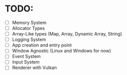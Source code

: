 # TODO:

- [ ] Memory System
- [ ] Allocator Types
- [ ] Array-Like types (Map, Array, Dynamic Array, String)
- [ ] Logging System
- [ ] App creation and entry point
- [ ] Window Agnostic (Linux and Windows for now)
- [ ] Event System
- [ ] Input System
- [ ] Renderer with Vulkan
